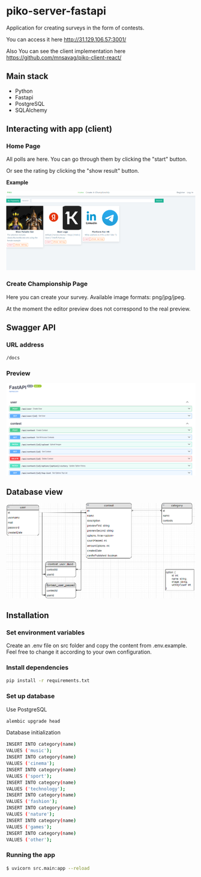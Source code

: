 # piko-server-fastapi

Application for creating surveys in the form of contests.

You can access it here http://31.129.106.57:3001/

Also You can see the client implementation here https://github.com/mnsavag/piko-client-react/

## Main stack

- Python
- Fastapi
- PostgreSQL
- SQLAlchemy
  
## Interacting with app (client)

### Home Page

All polls are here. You can go through them by clicking the "start" button.

Or see the rating by clicking the "show result" button.

**Example**

![alt text](https://github.com/mnsavag/piko-server-fastapi/blob/master/site-home-page.png?raw=true)

### Create Championship Page

Here you can create your survey. Available image formats: png/jpg/jpeg.

At the moment the editor preview does not correspond to the real preview.
​
## Swagger API

### URL address

```bash
/docs
```

### Preview

![alt text](https://github.com/mnsavag/piko-server-fastapi/blob/master/api-preview.png?raw=true)

## Database view

![alt text](https://github.com/mnsavag/piko-server-fastapi/blob/master/piko-db.png?raw=true)

## Installation

### Set environment variables

Create an .env file on src folder and copy the content from .env.example. Feel free to change it according to your own configuration.

### Install dependencies

```bash
pip install -r requirements.txt
```

### Set up database

Use PostgreSQL

```bash
alembic upgrade head
```
 Database initialization
 
```bash
INSERT INTO category(name)
VALUES ('music');
INSERT INTO category(name)
VALUES ('cinema');
INSERT INTO category(name)
VALUES ('sport');
INSERT INTO category(name)
VALUES ('technology');
INSERT INTO category(name)
VALUES ('fashion');
INSERT INTO category(name)
VALUES ('nature');
INSERT INTO category(name)
VALUES ('games');
INSERT INTO category(name)
VALUES ('other');
```

### Running the app

```bash
$ uvicorn src.main:app --reload
```
